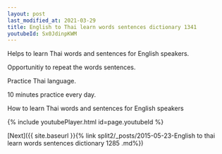 ```yaml
---
layout: post
last_modified_at: 2021-03-29
title: English to Thai learn words sentences dictionary 1341 
youtubeId: Sx0JdinpKWM
---
```

 
 
Helps to learn Thai words and sentences for English speakers.

Opportunitiy to repeat the words sentences. 

Practice Thai language. 
 
10 minutes practice every day. 
 
How to learn Thai words and sentences for English speakers 
 
{% include youtubePlayer.html id=page.youtubeId %}
 
 
[Next]({{ site.baseurl }}{% link  split2/_posts/2015-05-23-English to thai learn words sentences dictionary 1285 .md%})
 
